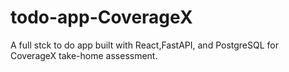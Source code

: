 # todo-app-CoverageX
A full stck to do app built with React,FastAPI, and PostgreSQL for CoverageX take-home assessment.
